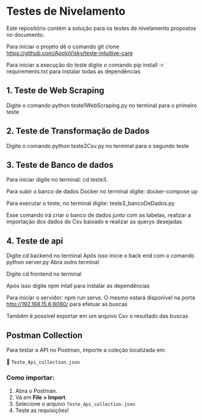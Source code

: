 # Testes de Nivelamento

Este repositório contém a solução para os testes de nivelamento propostos no documento.


Para iniciar o projeto dê o comando git clone https://github.com/ApoloVisky/teste-intuitive-care

Para iniciar a execução do teste digite o comando pip install -r requirements.txt para instalar todas as dependências

## 1. Teste de Web Scraping

Digite o comando python teste1WebScraping.py no terminal para o primeiro teste


## 2. Teste de Transformação de Dados

Digite o comando python teste2Csv.py no terminal para o segundo teste

## 3. Teste de Banco de dados

Para iniciar digite no terminal: cd teste3.

Para subir o banco de dados Docker no terminal digite: docker-compose up

Para executar o teste, no terminal digite: teste3_bancoDeDados.py

Esse comando irá criar o banco de dados junto com as tabelas, realizar a importação dos dados do Csv baixado e realizar as querys desejadas

## 4. Teste de api

Digite cd backend no terminal
Após isso inicie o back end com o comando python server.py
Abra outro terminal

Digite cd frontend no terminal

Após isso digite npm intall para instalar as dependências

Para iniciar o servidor: npm run serve.
O mesmo estará disponível na porta http://192.168.15.6:8080/ para efetuar as buscas

Também é possível exportar em um arquivo Csv o resultado das buscas

## Postman Collection

Para testar a API no Postman, importe a coleção localizada em:

📂 `Teste_Api_collection.json`

### Como importar:
1. Abra o Postman.
2. Vá em **File > Import**.
3. Selecione o arquivo `Teste_Api_collection.json`.
4. Teste as requisições!


